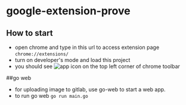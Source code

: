 # google-extension-prove
## How to start
- open chrome and type in this url to access extension page ```chrome://extensions/```
- turn on developer's mode and load this project
- you should see ![app icon](/images/get_started16.png "title") on the top left corner of chrome toolbar



##go web
- for uploading image to gitlab, use go-web to start a web app.
- to run go web ```go run main.go```


